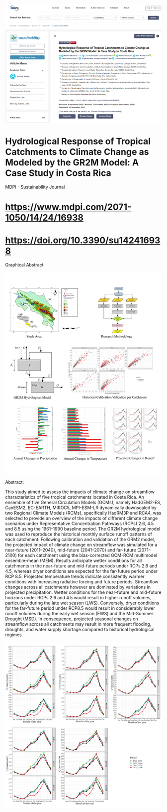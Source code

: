 ![alt test](/Graphical_Paper.png)

# Hydrological Response of Tropical Catchments to Climate Change as Modeled by the GR2M Model: A Case Study in Costa Rica 

MDPI - Sustainability Journal

# https://www.mdpi.com/2071-1050/14/24/16938

# https://doi.org/10.3390/su142416938

Graphical Abstract

![alt test](/Graphical_Abstract.png)

Abstract: 

This study aimed to assess the impacts of climate change on streamflow characteristics of five tropical catchments located in Costa Rica. An ensemble of five General Circulation Models (GCMs), namely HadGEM2-ES, CanESM2, EC-EARTH, MIROC5, MPI-ESM-LR dynamically downscaled by two Regional Climate Models (RCMs), specifically HadRM3P and RCA4, was selected to provide an overview of the impacts of different climate change scenarios under Representative Concentration Pathways (RCPs) 2.6, 4.5 and 8.5 using the 1961–1990 baseline period. The GR2M hydrological model was used to reproduce the historical monthly surface runoff patterns of each catchment. Following calibration and validation of the GRM2 model, the projected impact of climate change on streamflow was simulated for a near-future (2011–2040), mid-future (2041–2070) and far-future (2071–2100) for each catchment using the bias-corrected GCM-RCM multimodel ensemble-mean (MEM). Results anticipate wetter conditions for all catchments in the near-future and mid-future periods under RCPs 2.6 and 4.5, whereas dryer conditions are expected for the far-future period under RCP 8.5. Projected temperature trends indicate consistently warmer conditions with increasing radiative forcing and future periods. Streamflow changes across all catchments however are dominated by variations in projected precipitation. Wetter conditions for the near-future and mid-future horizons under RCPs 2.6 and 4.5 would result in higher runoff volumes, particularly during the late wet season (LWS). Conversely, dryer conditions for the far-future period under RCP8.5 would result in considerably lower runoff volumes during the early wet season (EWS) and the Mid-Summer Drought (MSD). In consequence, projected seasonal changes on streamflow across all catchments may result in more frequent flooding, droughts, and water supply shortage compared to historical hydrological regimes.


![alt test](/FIGURE_12.png)

